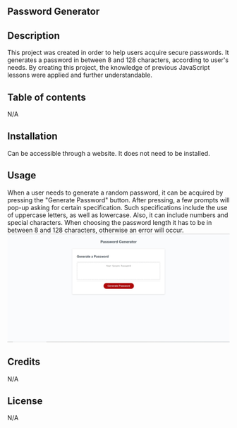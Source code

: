 ## Password Generator

## Description

This project was created in order to help users acquire secure passwords. It generates a password in between 8 and 128 characters, according to user's needs. By creating this project, the knowledge of previous JavaScript lessons were applied and further understandable.

## Table of contents

N/A

## Installation

Can be accessible through a website. It does not need to be installed.

## Usage

When a user needs to generate a random password, it can be acquired by pressing the "Generate Password" button. After pressing, a few prompts will pop-up asking for certain specification. Such specifications include the use of uppercase letters, as well as lowercase. Also, it can include numbers and special characters. When choosing the password length it has to be in between 8 and 128 characters, otherwise an error will occur.
![Alt text](Capture-1.JPG)
## Credits

N/A

## License

N/A